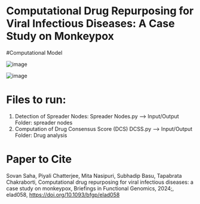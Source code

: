 # Computational Drug Repurposing for Viral Infectious Diseases: A Case Study on Monkeypox

#Computational Model

![image](https://github.com/CMATERJU-BIOINFO/-Computational-Drug-Repurposing-for-Viral-Infectious-Diseases-A-Case-Study-on-Monkeypox/assets/41225514/931f8e39-76d7-4c4a-b955-79ff4a7e9d3b)

![image](https://github.com/CMATERJU-BIOINFO/-Computational-Drug-Repurposing-for-Viral-Infectious-Diseases-A-Case-Study-on-Monkeypox/assets/41225514/53478d10-8b6c-4c41-85b4-78f2dfe175f6)

# Files to run:

1. Detection of Spreader Nodes: Spreader Nodes.py --> Input/Output Folder: spreader nodes
3. Computation of Drug Consensus Score (DCS) DCSS.py --> Input/Output Folder: Drug analysis
   
# Paper to Cite

Sovan Saha, Piyali Chatterjee, Mita Nasipuri, Subhadip Basu, Tapabrata Chakraborti, Computational drug repurposing for viral infectious diseases: a case study on monkeypox, Briefings in Functional Genomics, 2024;, elad058, https://doi.org/10.1093/bfgp/elad058
